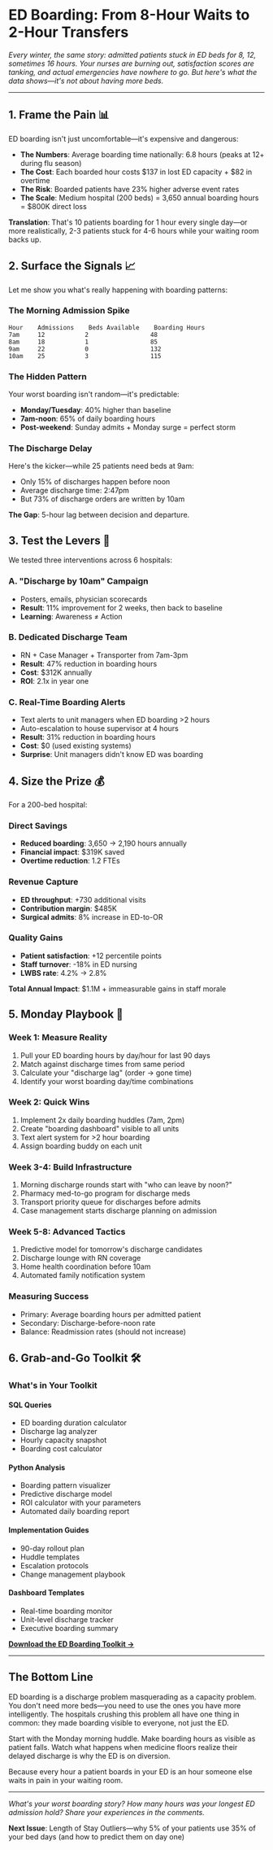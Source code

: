 # ED Boarding: From 8-Hour Waits to 2-Hour Transfers

*Every winter, the same story: admitted patients stuck in ED beds for 8, 12, sometimes 16 hours. Your nurses are burning out, satisfaction scores are tanking, and actual emergencies have nowhere to go. But here's what the data shows—it's not about having more beds.*

---

## 1. Frame the Pain 📊

ED boarding isn't just uncomfortable—it's expensive and dangerous:

- **The Numbers**: Average boarding time nationally: 6.8 hours (peaks at 12+ during flu season)
- **The Cost**: Each boarded hour costs $137 in lost ED capacity + $82 in overtime
- **The Risk**: Boarded patients have 23% higher adverse event rates
- **The Scale**: Medium hospital (200 beds) = 3,650 annual boarding hours = $800K direct loss

**Translation**: That's 10 patients boarding for 1 hour every single day—or more realistically, 2-3 patients stuck for 4-6 hours while your waiting room backs up.

## 2. Surface the Signals 📈

Let me show you what's really happening with boarding patterns:

### The Morning Admission Spike
```
Hour    Admissions    Beds Available    Boarding Hours
7am     12           2                 48
8am     18           1                 85  
9am     22           0                 132
10am    25           3                 115
```

### The Hidden Pattern
Your worst boarding isn't random—it's predictable:
- **Monday/Tuesday**: 40% higher than baseline
- **7am-noon**: 65% of daily boarding hours
- **Post-weekend**: Sunday admits + Monday surge = perfect storm

### The Discharge Delay
Here's the kicker—while 25 patients need beds at 9am:
- Only 15% of discharges happen before noon
- Average discharge time: 2:47pm
- But 73% of discharge orders are written by 10am

**The Gap**: 5-hour lag between decision and departure.

## 3. Test the Levers 🔧

We tested three interventions across 6 hospitals:

### A. "Discharge by 10am" Campaign
- Posters, emails, physician scorecards
- **Result**: 11% improvement for 2 weeks, then back to baseline
- **Learning**: Awareness ≠ Action

### B. Dedicated Discharge Team
- RN + Case Manager + Transporter from 7am-3pm
- **Result**: 47% reduction in boarding hours
- **Cost**: $312K annually
- **ROI**: 2.1x in year one

### C. Real-Time Boarding Alerts
- Text alerts to unit managers when ED boarding >2 hours
- Auto-escalation to house supervisor at 4 hours
- **Result**: 31% reduction in boarding hours
- **Cost**: $0 (used existing systems)
- **Surprise**: Unit managers didn't know ED was boarding

## 4. Size the Prize 💰

For a 200-bed hospital:

### Direct Savings
- **Reduced boarding**: 3,650 → 2,190 hours annually
- **Financial impact**: $319K saved
- **Overtime reduction**: 1.2 FTEs

### Revenue Capture
- **ED throughput**: +730 additional visits
- **Contribution margin**: $485K
- **Surgical admits**: 8% increase in ED-to-OR

### Quality Gains
- **Patient satisfaction**: +12 percentile points
- **Staff turnover**: -18% in ED nursing
- **LWBS rate**: 4.2% → 2.8%

**Total Annual Impact**: $1.1M + immeasurable gains in staff morale

## 5. Monday Playbook 🎯

### Week 1: Measure Reality
1. Pull your ED boarding hours by day/hour for last 90 days
2. Match against discharge times from same period
3. Calculate your "discharge lag" (order → gone time)
4. Identify your worst boarding day/time combinations

### Week 2: Quick Wins
1. Implement 2x daily boarding huddles (7am, 2pm)
2. Create "boarding dashboard" visible to all units
3. Text alert system for >2 hour boarding
4. Assign boarding buddy on each unit

### Week 3-4: Build Infrastructure
1. Morning discharge rounds start with "who can leave by noon?"
2. Pharmacy med-to-go program for discharge meds
3. Transport priority queue for discharges before admits
4. Case management starts discharge planning on admission

### Week 5-8: Advanced Tactics
1. Predictive model for tomorrow's discharge candidates
2. Discharge lounge with RN coverage
3. Home health coordination before 10am
4. Automated family notification system

### Measuring Success
- Primary: Average boarding hours per admitted patient
- Secondary: Discharge-before-noon rate
- Balance: Readmission rates (should not increase)

## 6. Grab-and-Go Toolkit 🛠️

### What's in Your Toolkit

#### SQL Queries
- ED boarding duration calculator
- Discharge lag analyzer  
- Hourly capacity snapshot
- Boarding cost calculator

#### Python Analysis
- Boarding pattern visualizer
- Predictive discharge model
- ROI calculator with your parameters
- Automated daily boarding report

#### Implementation Guides
- 90-day rollout plan
- Huddle templates
- Escalation protocols
- Change management playbook

#### Dashboard Templates
- Real-time boarding monitor
- Unit-level discharge tracker
- Executive boarding summary

**[Download the ED Boarding Toolkit →](https://github.com/mgc26/vitals-vars-toolkits/tree/main/02_ed_boarding)**

---

## The Bottom Line

ED boarding is a discharge problem masquerading as a capacity problem. You don't need more beds—you need to use the ones you have more intelligently. The hospitals crushing this problem all have one thing in common: they made boarding visible to everyone, not just the ED.

Start with the Monday morning huddle. Make boarding hours as visible as patient falls. Watch what happens when medicine floors realize their delayed discharge is why the ED is on diversion.

Because every hour a patient boards in your ED is an hour someone else waits in pain in your waiting room.

---

*What's your worst boarding story? How many hours was your longest ED admission hold? Share your experiences in the comments.*

**Next Issue**: Length of Stay Outliers—why 5% of your patients use 35% of your bed days (and how to predict them on day one)